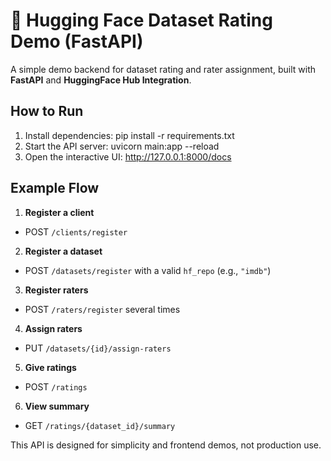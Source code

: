# 🤗 Hugging Face Dataset Rating Demo (FastAPI)

A simple demo backend for dataset rating and rater assignment,
built with **FastAPI** and **HuggingFace Hub Integration**.

## How to Run

1. Install dependencies: pip install -r requirements.txt
2. Start the API server: uvicorn main:app --reload
3. Open the interactive UI: http://127.0.0.1:8000/docs


## Example Flow

1. **Register a client**
- POST `/clients/register`

2. **Register a dataset**
- POST `/datasets/register` with a valid `hf_repo` (e.g., `"imdb"`)

3. **Register raters**
- POST `/raters/register` several times

4. **Assign raters**
- PUT `/datasets/{id}/assign-raters`

5. **Give ratings**
- POST `/ratings`

6. **View summary**
- GET `/ratings/{dataset_id}/summary`

This API is designed for simplicity and frontend demos, not production use.
